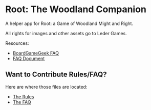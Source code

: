 # Root: The Woodland Companion

A helper app for Root: a Game of Woodland Might and Right.

All rights for images and other assets go to Leder Games.

Resources:
- [BoardGameGeek FAQ](https://boardgamegeek.com/thread/2038847/official-faq-and-guide-reading-rules)
- [FAQ Document](https://docs.google.com/document/d/1usz2D3BCurx2nKEOtDseCwNaFL7vOArvGHdrIt_KPio/edit)

## Want to Contribute Rules/FAQ?

Here are where those files are located:

* [The Rules](https://github.com/seiyria/root/blob/master/src/assets/rules.yml)
* [The FAQ](https://github.com/seiyria/root/blob/master/src/assets/faq.yml)

